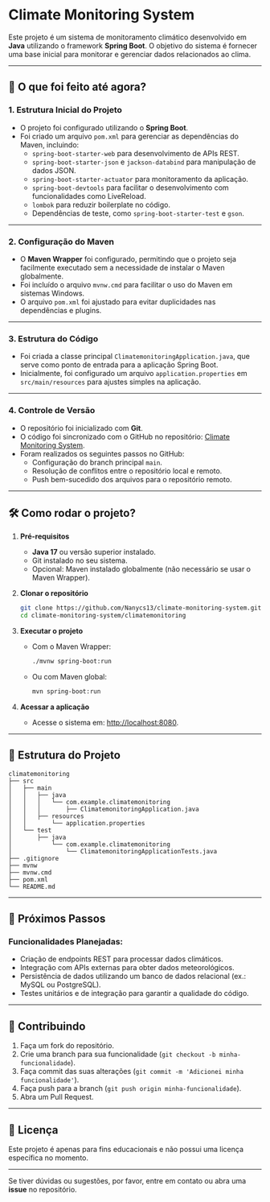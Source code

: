 # Climate Monitoring System

Este projeto é um sistema de monitoramento climático desenvolvido em **Java** utilizando o framework **Spring Boot**. O objetivo do sistema é fornecer uma base inicial para monitorar e gerenciar dados relacionados ao clima. 

---

## 🚀 O que foi feito até agora?

### 1. **Estrutura Inicial do Projeto**
- O projeto foi configurado utilizando o **Spring Boot**.
- Foi criado um arquivo `pom.xml` para gerenciar as dependências do Maven, incluindo:
  - `spring-boot-starter-web` para desenvolvimento de APIs REST.
  - `spring-boot-starter-json` e `jackson-databind` para manipulação de dados JSON.
  - `spring-boot-starter-actuator` para monitoramento da aplicação.
  - `spring-boot-devtools` para facilitar o desenvolvimento com funcionalidades como LiveReload.
  - `lombok` para reduzir boilerplate no código.
  - Dependências de teste, como `spring-boot-starter-test` e `gson`.

---

### 2. **Configuração do Maven**
- O **Maven Wrapper** foi configurado, permitindo que o projeto seja facilmente executado sem a necessidade de instalar o Maven globalmente.
- Foi incluído o arquivo `mvnw.cmd` para facilitar o uso do Maven em sistemas Windows.
- O arquivo `pom.xml` foi ajustado para evitar duplicidades nas dependências e plugins.

---

### 3. **Estrutura do Código**
- Foi criada a classe principal `ClimatemonitoringApplication.java`, que serve como ponto de entrada para a aplicação Spring Boot.
- Inicialmente, foi configurado um arquivo `application.properties` em `src/main/resources` para ajustes simples na aplicação.

---

### 4. **Controle de Versão**
- O repositório foi inicializado com **Git**.
- O código foi sincronizado com o GitHub no repositório: [Climate Monitoring System](https://github.com/Nanycs13/climate-monitoring-system).
- Foram realizados os seguintes passos no GitHub:
  - Configuração do branch principal `main`.
  - Resolução de conflitos entre o repositório local e remoto.
  - Push bem-sucedido dos arquivos para o repositório remoto.

---

## 🛠️ Como rodar o projeto?

1. **Pré-requisitos**
   - **Java 17** ou versão superior instalado.
   - Git instalado no seu sistema.
   - Opcional: Maven instalado globalmente (não necessário se usar o Maven Wrapper).

2. **Clonar o repositório**
   ```bash
   git clone https://github.com/Nanycs13/climate-monitoring-system.git
   cd climate-monitoring-system/climatemonitoring
   ```

3. **Executar o projeto**
   - Com o Maven Wrapper:
     ```bash
     ./mvnw spring-boot:run
     ```
   - Ou com Maven global:
     ```bash
     mvn spring-boot:run
     ```

4. **Acessar a aplicação**
   - Acesse o sistema em: [http://localhost:8080](http://localhost:8080).

---

## 📂 Estrutura do Projeto
```
climatemonitoring
├── src
│   ├── main
│   │   ├── java
│   │   │   └── com.example.climatemonitoring
│   │   │       ├── ClimatemonitoringApplication.java
│   │   ├── resources
│   │       └── application.properties
│   └── test
│       ├── java
│           └── com.example.climatemonitoring
│               └── ClimatemonitoringApplicationTests.java
├── .gitignore
├── mvnw
├── mvnw.cmd
├── pom.xml
└── README.md
```

---

## 🌟 Próximos Passos

### Funcionalidades Planejadas:
- Criação de endpoints REST para processar dados climáticos.
- Integração com APIs externas para obter dados meteorológicos.
- Persistência de dados utilizando um banco de dados relacional (ex.: MySQL ou PostgreSQL).
- Testes unitários e de integração para garantir a qualidade do código.

---

## 🤝 Contribuindo
1. Faça um fork do repositório.
2. Crie uma branch para sua funcionalidade (`git checkout -b minha-funcionalidade`).
3. Faça commit das suas alterações (`git commit -m 'Adicionei minha funcionalidade'`).
4. Faça push para a branch (`git push origin minha-funcionalidade`).
5. Abra um Pull Request.

---

## 📜 Licença
Este projeto é apenas para fins educacionais e não possui uma licença específica no momento.

---

Se tiver dúvidas ou sugestões, por favor, entre em contato ou abra uma **issue** no repositório.
